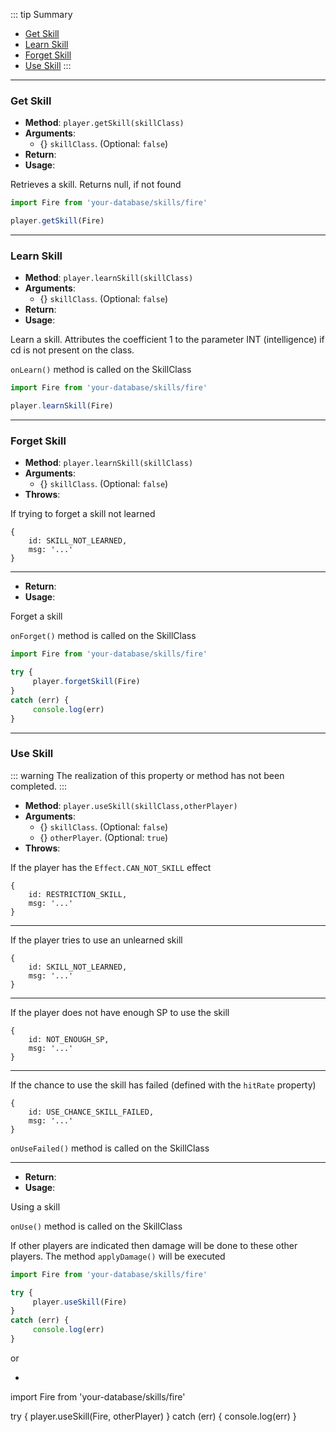 ::: tip Summary
- [Get Skill](#get-skill)
- [Learn Skill](#learn-skill)
- [Forget Skill](#forget-skill)
- [Use Skill](#use-skill)
:::
---
### Get Skill
- **Method**: `player.getSkill(skillClass)`
- **Arguments**:
    - {<Type type=' <a href="/database/skill.html">SkillClass</a>' />} `skillClass`.  (Optional: `false`)
- **Return**: <Type type='instance of <a href="/database/skill.html">SkillClass</a> | null' />   
- **Usage**:


Retrieves a skill. Returns null, if not found
```ts
import Fire from 'your-database/skills/fire'

player.getSkill(Fire)
 ```


---
### Learn Skill
- **Method**: `player.learnSkill(skillClass)`
- **Arguments**:
    - {<Type type=' <a href="/database/skill.html">SkillClass</a>' />} `skillClass`.  (Optional: `false`)
- **Return**: <Type type='instance of <a href="/database/skill.html">SkillClass</a>' />   
- **Usage**:


Learn a skill. Attributes the coefficient 1 to the parameter INT (intelligence) if cd is not present on the class.

`onLearn()` method is called on the SkillClass

```ts
import Fire from 'your-database/skills/fire'

player.learnSkill(Fire)
 ```


---
### Forget Skill
- **Method**: `player.learnSkill(skillClass)`
- **Arguments**:
    - {<Type type=' <a href="/database/skill.html">SkillClass</a>' />} `skillClass`.  (Optional: `false`)
- **Throws**:

If trying to forget a skill not learned
 ```
{
     id: SKILL_NOT_LEARNED,
     msg: '...'
}
```
---
- **Return**: <Type type='instance of <a href="/database/skill.html">SkillClass</a>' />   
- **Usage**:


Forget a skill

`onForget()` method is called on the SkillClass

```ts
import Fire from 'your-database/skills/fire'

try {
     player.forgetSkill(Fire) 
}
catch (err) {
     console.log(err)
}
 ```


---
### Use Skill
::: warning
The realization of this property or method has not been completed.
:::

- **Method**: `player.useSkill(skillClass,otherPlayer)`
- **Arguments**:
    - {<Type type=' <a href="/database/skill.html">SkillClass</a>' />} `skillClass`.  (Optional: `false`)
    - {<Type type='Array&lt <a href="/commands/common.html">RpgPlayer</a>&gt; | <a href="/commands/common.html">RpgPlayer</a>' />} `otherPlayer`.  (Optional: `true`)
- **Throws**:

If the player has the `Effect.CAN_NOT_SKILL` effect 
 ```
{
     id: RESTRICTION_SKILL,
     msg: '...'
}
```
---
If the player tries to use an unlearned skill
 ```
{
     id: SKILL_NOT_LEARNED,
     msg: '...'
}
```
---
If the player does not have enough SP to use the skill
 ```
{
     id: NOT_ENOUGH_SP,
     msg: '...'
}
```
---
If the chance to use the skill has failed (defined with the `hitRate` property)
 ```
{
     id: USE_CHANCE_SKILL_FAILED,
     msg: '...'
}
```

`onUseFailed()` method is called on the SkillClass

---
- **Return**: <Type type='instance of <a href="/database/skill.html">SkillClass</a>' />   
- **Usage**:


Using a skill

`onUse()` method is called on the SkillClass

If other players are indicated then damage will be done to these other players. The method `applyDamage()` will be executed

```ts
import Fire from 'your-database/skills/fire'

try {
     player.useSkill(Fire) 
}
catch (err) {
     console.log(err)
}
 ```

or 


* ```ts
import Fire from 'your-database/skills/fire'

try {
     player.useSkill(Fire, otherPlayer) 
}
catch (err) {
     console.log(err)
}
 ```

